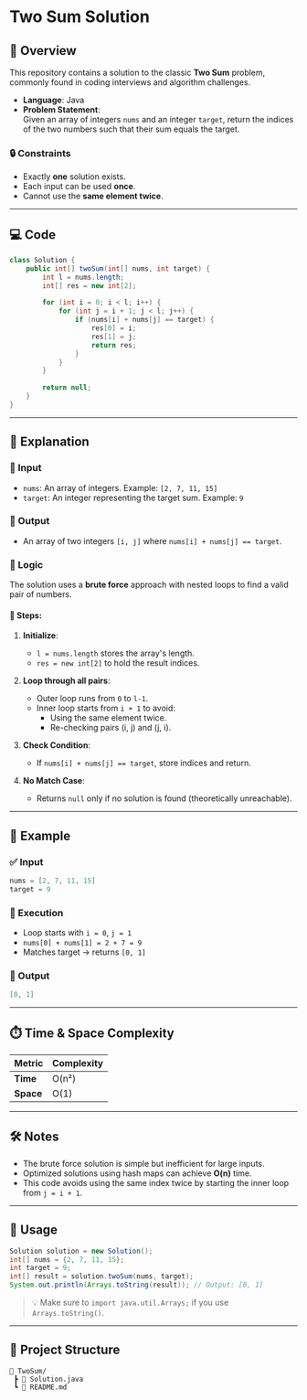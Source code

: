 #  Two Sum Solution

## 📝 Overview
This repository contains a solution to the classic **Two Sum** problem, commonly found in coding interviews and algorithm challenges.

- **Language**: Java  
- **Problem Statement**:  
  Given an array of integers `nums` and an integer `target`, return the indices of the two numbers such that their sum equals the target.

### 🔒 Constraints
- Exactly **one** solution exists.
- Each input can be used **once**.
- Cannot use the **same element twice**.

---

## 💻 Code

```java
class Solution {
    public int[] twoSum(int[] nums, int target) {
        int l = nums.length;
        int[] res = new int[2]; 
        
        for (int i = 0; i < l; i++) {
            for (int j = i + 1; j < l; j++) {
                if (nums[i] + nums[j] == target) {
                    res[0] = i;
                    res[1] = j;
                    return res;
                }
            }
        }
        
        return null; 
    }
}
```

---

## 📖 Explanation

### 🔢 Input
- `nums`: An array of integers. Example: `[2, 7, 11, 15]`
- `target`: An integer representing the target sum. Example: `9`

### 🎯 Output
- An array of two integers `[i, j]` where `nums[i] + nums[j] == target`.

### 🧠 Logic
The solution uses a **brute force** approach with nested loops to find a valid pair of numbers.

#### 🔄 Steps:
1. **Initialize**:
   - `l = nums.length` stores the array's length.
   - `res = new int[2]` to hold the result indices.

2. **Loop through all pairs**:
   - Outer loop runs from `0` to `l-1`.
   - Inner loop starts from `i + 1` to avoid:
     - Using the same element twice.
     - Re-checking pairs (i, j) and (j, i).

3. **Check Condition**:
   - If `nums[i] + nums[j] == target`, store indices and return.

4. **No Match Case**:
   - Returns `null` only if no solution is found (theoretically unreachable).

---

## 📌 Example

### ✅ Input
```java
nums = [2, 7, 11, 15]
target = 9
```

### 🧪 Execution
- Loop starts with `i = 0`, `j = 1`
- `nums[0] + nums[1] = 2 + 7 = 9`
- Matches target → returns `[0, 1]`

### 🧾 Output
```java
[0, 1]
```

---

## ⏱️ Time & Space Complexity

| Metric           | Complexity |
|------------------|------------|
| **Time**         | O(n²)      |
| **Space**        | O(1)       |

---

## 🛠️ Notes
- The brute force solution is simple but inefficient for large inputs.
- Optimized solutions using hash maps can achieve **O(n)** time.
- This code avoids using the same index twice by starting the inner loop from `j = i + 1`.

---

## 🚀 Usage

```java
Solution solution = new Solution();
int[] nums = {2, 7, 11, 15};
int target = 9;
int[] result = solution.twoSum(nums, target);
System.out.println(Arrays.toString(result)); // Output: [0, 1]
```

> 💡 Make sure to `import java.util.Arrays;` if you use `Arrays.toString()`.

---

## 📂 Project Structure

```
📁 TwoSum/
 ┣ 📄 Solution.java
 ┗ 📄 README.md
```
